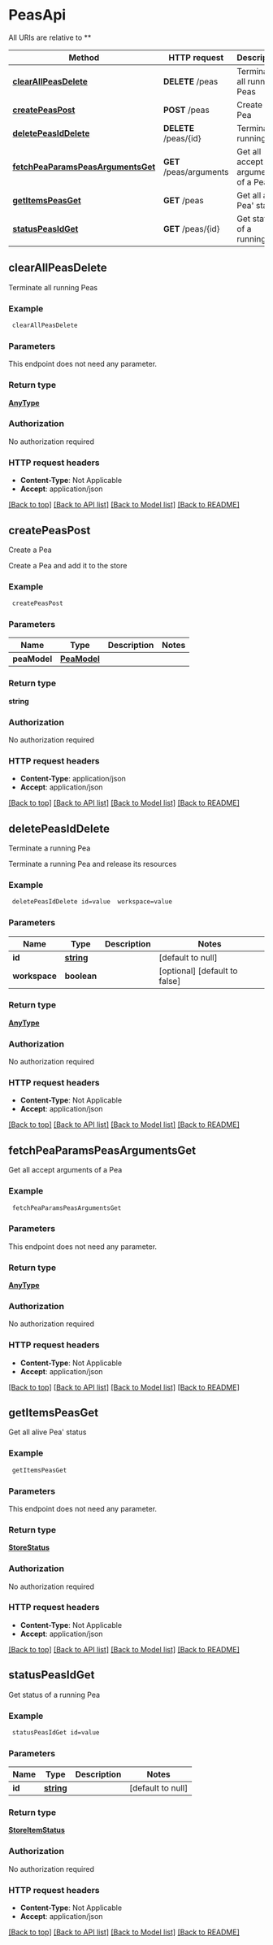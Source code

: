 # PeasApi

All URIs are relative to **

Method | HTTP request | Description
------------- | ------------- | -------------
[**clearAllPeasDelete**](PeasApi.md#clearAllPeasDelete) | **DELETE** /peas | Terminate all running Peas
[**createPeasPost**](PeasApi.md#createPeasPost) | **POST** /peas | Create a Pea
[**deletePeasIdDelete**](PeasApi.md#deletePeasIdDelete) | **DELETE** /peas/{id} | Terminate a running Pea
[**fetchPeaParamsPeasArgumentsGet**](PeasApi.md#fetchPeaParamsPeasArgumentsGet) | **GET** /peas/arguments | Get all accept arguments of a Pea
[**getItemsPeasGet**](PeasApi.md#getItemsPeasGet) | **GET** /peas | Get all alive Pea&#39; status
[**statusPeasIdGet**](PeasApi.md#statusPeasIdGet) | **GET** /peas/{id} | Get status of a running Pea



## clearAllPeasDelete

Terminate all running Peas

### Example

```bash
 clearAllPeasDelete
```

### Parameters

This endpoint does not need any parameter.

### Return type

[**AnyType**](AnyType.md)

### Authorization

No authorization required

### HTTP request headers

- **Content-Type**: Not Applicable
- **Accept**: application/json

[[Back to top]](#) [[Back to API list]](../README.md#documentation-for-api-endpoints) [[Back to Model list]](../README.md#documentation-for-models) [[Back to README]](../README.md)


## createPeasPost

Create a Pea

Create a Pea and add it to the store

### Example

```bash
 createPeasPost
```

### Parameters


Name | Type | Description  | Notes
------------- | ------------- | ------------- | -------------
 **peaModel** | [**PeaModel**](PeaModel.md) |  |

### Return type

**string**

### Authorization

No authorization required

### HTTP request headers

- **Content-Type**: application/json
- **Accept**: application/json

[[Back to top]](#) [[Back to API list]](../README.md#documentation-for-api-endpoints) [[Back to Model list]](../README.md#documentation-for-models) [[Back to README]](../README.md)


## deletePeasIdDelete

Terminate a running Pea

Terminate a running Pea and release its resources

### Example

```bash
 deletePeasIdDelete id=value  workspace=value
```

### Parameters


Name | Type | Description  | Notes
------------- | ------------- | ------------- | -------------
 **id** | [**string**](.md) |  | [default to null]
 **workspace** | **boolean** |  | [optional] [default to false]

### Return type

[**AnyType**](AnyType.md)

### Authorization

No authorization required

### HTTP request headers

- **Content-Type**: Not Applicable
- **Accept**: application/json

[[Back to top]](#) [[Back to API list]](../README.md#documentation-for-api-endpoints) [[Back to Model list]](../README.md#documentation-for-models) [[Back to README]](../README.md)


## fetchPeaParamsPeasArgumentsGet

Get all accept arguments of a Pea

### Example

```bash
 fetchPeaParamsPeasArgumentsGet
```

### Parameters

This endpoint does not need any parameter.

### Return type

[**AnyType**](AnyType.md)

### Authorization

No authorization required

### HTTP request headers

- **Content-Type**: Not Applicable
- **Accept**: application/json

[[Back to top]](#) [[Back to API list]](../README.md#documentation-for-api-endpoints) [[Back to Model list]](../README.md#documentation-for-models) [[Back to README]](../README.md)


## getItemsPeasGet

Get all alive Pea' status

### Example

```bash
 getItemsPeasGet
```

### Parameters

This endpoint does not need any parameter.

### Return type

[**StoreStatus**](StoreStatus.md)

### Authorization

No authorization required

### HTTP request headers

- **Content-Type**: Not Applicable
- **Accept**: application/json

[[Back to top]](#) [[Back to API list]](../README.md#documentation-for-api-endpoints) [[Back to Model list]](../README.md#documentation-for-models) [[Back to README]](../README.md)


## statusPeasIdGet

Get status of a running Pea

### Example

```bash
 statusPeasIdGet id=value
```

### Parameters


Name | Type | Description  | Notes
------------- | ------------- | ------------- | -------------
 **id** | [**string**](.md) |  | [default to null]

### Return type

[**StoreItemStatus**](StoreItemStatus.md)

### Authorization

No authorization required

### HTTP request headers

- **Content-Type**: Not Applicable
- **Accept**: application/json

[[Back to top]](#) [[Back to API list]](../README.md#documentation-for-api-endpoints) [[Back to Model list]](../README.md#documentation-for-models) [[Back to README]](../README.md)

